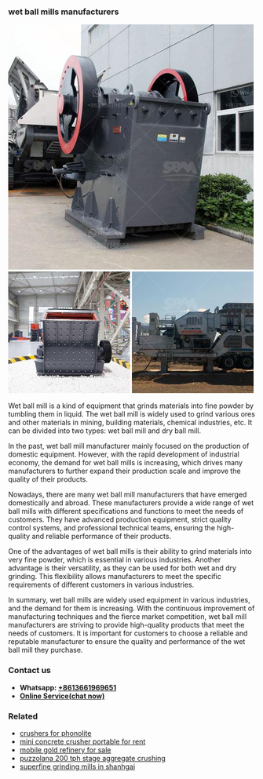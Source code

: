 <h3>wet ball mills manufacturers</h3><img src='1708666543.jpg' alt=''><p>Wet ball mill is a kind of equipment that grinds materials into fine powder by tumbling them in liquid. The wet ball mill is widely used to grind various ores and other materials in mining, building materials, chemical industries, etc. It can be divided into two types: wet ball mill and dry ball mill.</p><p>In the past, wet ball mill manufacturer mainly focused on the production of domestic equipment. However, with the rapid development of industrial economy, the demand for wet ball mills is increasing, which drives many manufacturers to further expand their production scale and improve the quality of their products.</p><p>Nowadays, there are many wet ball mill manufacturers that have emerged domestically and abroad. These manufacturers provide a wide range of wet ball mills with different specifications and functions to meet the needs of customers. They have advanced production equipment, strict quality control systems, and professional technical teams, ensuring the high-quality and reliable performance of their products.</p><p>One of the advantages of wet ball mills is their ability to grind materials into very fine powder, which is essential in various industries. Another advantage is their versatility, as they can be used for both wet and dry grinding. This flexibility allows manufacturers to meet the specific requirements of different customers in various industries.</p><p>In summary, wet ball mills are widely used equipment in various industries, and the demand for them is increasing. With the continuous improvement of manufacturing techniques and the fierce market competition, wet ball mill manufacturers are striving to provide high-quality products that meet the needs of customers. It is important for customers to choose a reliable and reputable manufacturer to ensure the quality and performance of the wet ball mill they purchase.</p><h3>Contact us</h3><ul><li><strong>Whatsapp:&nbsp;<a href="https://wa.me/8613661969651">+8613661969651</a></strong></li><li><a href="https://swt.shibang-china.com/?git&amp;zhl&amp;wet ball mills manufacturers"><strong>Online Service(chat now)</strong></a></li></ul><h3>Related</h3><ul><li><a href='crushers for phonolite.md'>crushers for phonolite</a></li><li><a href='mini concrete crusher portable for rent.md'>mini concrete crusher portable for rent</a></li><li><a href='mobile gold refinery for sale.md'>mobile gold refinery for sale</a></li><li><a href='puzzolana 200 tph stage aggregate crushing.md'>puzzolana 200 tph stage aggregate crushing</a></li><li><a href='superfine grinding mills in shanhgai.md'>superfine grinding mills in shanhgai</a></li></ul>